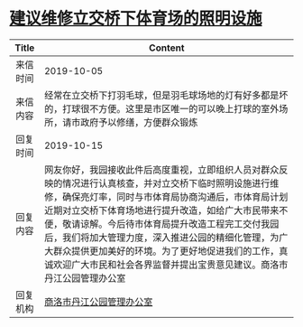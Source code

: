 # <a href="http://www.shangluo.gov.cn/zmhd/ldxxxx.jsp?urltype=leadermail.LeaderMailContentUrl&wbtreeid=1112&leadermailid=5479">建议维修立交桥下体育场的照明设施</a>
| Title |                                                                                                             Content                                                                                                             |
|:-----:|---------------------------------------------------------------------------------------------------------------------------------------------------------------------------------------------------------------------------------|
| 来信时间  | 2019-10-05                                                                                                                                                                                                                      |
| 来信内容  | 经常在立交桥下打羽毛球，但是羽毛球场地的灯有好多都是坏的，打球很不方便。这里是市区唯一的可以晚上打球的室外场所，请市政府予以修缮，方便群众锻炼                                                                                                                                                         |
| 回复时间  | 2019-10-15                                                                                                                                                                                                                      |
| 回复内容  | 网友你好，我园接收此件后高度重视，立即组织人员对群众反映的情况进行认真核查，并对立交桥下临时照明设施进行维修，确保亮灯率，同时与市体育局协商沟通后，市体育局计划近期对立交桥下体育场地进行提升改造，如给广大市民带来不便，敬请谅解。今后待市体育局提升改造工程完工交付我园后，我们将加大管理力度，深入推进公园的精细化管理，为广大群众提供更加美好的环境。为了更好地促进我们的工作，真诚欢迎广大市民和社会各界监督并提出宝贵意见建议。商洛市丹江公园管理办公室 |
| 回复机构  | <a href="../../categories/agencies/商洛市丹江公园管理办公室.md">商洛市丹江公园管理办公室</a>                                                                                                                                                            |